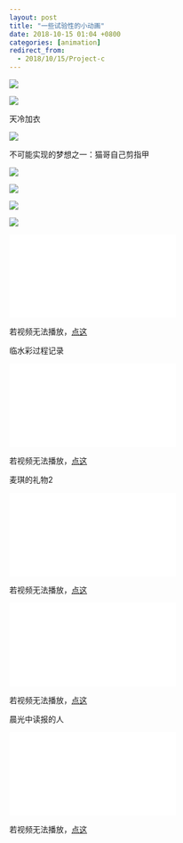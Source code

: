 ```yaml
---
layout: post
title: "一些试验性的小动画"
date: 2018-10-15 01:04 +0800
categories: [animation]
redirect_from:
  - 2018/10/15/Project-c
---
```




![](http://wx4.sinaimg.cn/large/698f3196gy1fw95ie10pvg218g0xcgqb.gif)











![](http://wx1.sinaimg.cn/large/698f3196gy1fw9axppdwqg218g0xc46k.gif)









天冷加衣

![](http://wx4.sinaimg.cn/large/698f3196ly1fwa56gj667g218g0xc46x.gif)











不可能实现的梦想之一：猫哥自己剪指甲

![](http://wx4.sinaimg.cn/large/698f3196gy1fw9axam1zig218g0xce81.gif)













![](http://wx3.sinaimg.cn/large/698f3196gy1fw9ae4mgfrg218g0xcdzx.gif)













![](http://wx1.sinaimg.cn/large/698f3196ly1fwa5e6evlwg218g0xc4mv.gif)











![](http://wx3.sinaimg.cn/large/698f3196ly1fwa5egllfng218g0xcan4.gif)









<div class="video">
  <iframe src="//player.bilibili.com/player.html?aid=28541526&cid=49398977&page=1" scrolling="no" border="0" frameborder="no" framespacing="0" allowfullscreen="true"> </iframe>
</div>









若视频无法播放，[点这](https://www.bilibili.com/video/av28541526)







临水彩过程记录

<div class="video">
  <iframe src="//player.bilibili.com/player.html?aid=28356769&cid=49045858&page=1" scrolling="no" border="0" frameborder="no" framespacing="0" allowfullscreen="true"> </iframe>
</div>







 若视频无法播放，[点这](https://www.bilibili.com/video/av28356769)











麦琪的礼物2

<div class="video">
  <iframe src="//player.bilibili.com/player.html?aid=28356869&cid=49047747&page=1" scrolling="no" border="0" frameborder="no" framespacing="0" allowfullscreen="true"> </iframe>
</div>







若视频无法播放，[点这](https://www.bilibili.com/video/av28356869)





<div class="video">
  <iframe src="//player.bilibili.com/player.html?aid=28575930&cid=49469358&page=1" scrolling="no" border="0" frameborder="no" framespacing="0" allowfullscreen="true"> </iframe>
</div>









若视频无法播放，[点这](https://www.bilibili.com/video/av28575930)



晨光中读报的人



<div class="video">
  <iframe src="//player.bilibili.com/player.html?aid=33970056&cid=59493248&page=1" scrolling="no" border="0" frameborder="no" framespacing="0" allowfullscreen="true"> </iframe>
</div>











若视频无法播放，[点这](https://www.bilibili.com/video/av33970056)





